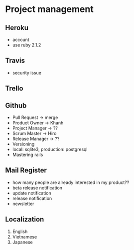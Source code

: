 Project management
===================

Heroku
-------------

  - account
  - use ruby 2.1.2

Travis
-------------

  - security issue

Trello
-------------


Github
-------------

  - Pull Request -> merge
  - Product Owner -> Khanh
  - Project Manager -> ??
  - Scrum Master -> Hiro
  - Release Manager -> ??
  - Versioning
  - local: sqlite3, production: postgresql
  - Mastering rails

Mail Register
---------------

  - how many people are already interested in my product??
  - beta release notification
  - update notification
  - release notification
  - newsletter

Localization
---------------

  1. English
  2. Vietnamese
  3. Japanese
